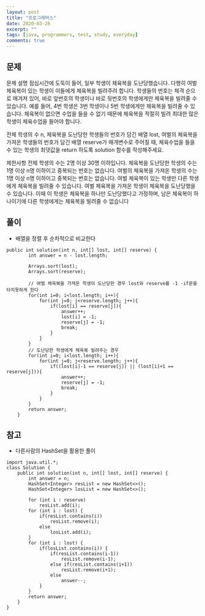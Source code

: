 ```yaml
---
layout: post
title: "프로그래머스"
date: 2020-03-26
excerpt: ""
tags: [java, programmers, test, study, everyday]
comments: true
---
```



## 문제

문제 설명
점심시간에 도둑이 들어, 일부 학생이 체육복을 도난당했습니다. 다행히 여벌 체육복이 있는 학생이 이들에게 체육복을 빌려주려 합니다. 학생들의 번호는 체격 순으로 매겨져 있어, 
바로 앞번호의 학생이나 바로 뒷번호의 학생에게만 체육복을 빌려줄 수 있습니다. 
예를 들어, 4번 학생은 3번 학생이나 5번 학생에게만 체육복을 빌려줄 수 있습니다. 
체육복이 없으면 수업을 들을 수 없기 때문에 체육복을 적절히 빌려 최대한 많은 학생이 체육수업을 들어야 합니다.

전체 학생의 수 n, 체육복을 도난당한 학생들의 번호가 담긴 배열 lost, 여벌의 체육복을 가져온 학생들의 번호가 담긴 배열 reserve가 매개변수로 주어질 때, 
체육수업을 들을 수 있는 학생의 최댓값을 return 하도록 solution 함수를 작성해주세요.

제한사항
전체 학생의 수는 2명 이상 30명 이하입니다.
체육복을 도난당한 학생의 수는 1명 이상 n명 이하이고 중복되는 번호는 없습니다.
여벌의 체육복을 가져온 학생의 수는 1명 이상 n명 이하이고 중복되는 번호는 없습니다.
여벌 체육복이 있는 학생만 다른 학생에게 체육복을 빌려줄 수 있습니다.
여벌 체육복을 가져온 학생이 체육복을 도난당했을 수 있습니다. 이때 이 학생은 체육복을 하나만 도난당했다고 가정하며,
남은 체육복이 하나이기에 다른 학생에게는 체육복을 빌려줄 수 없습니다

## 풀이
* 배열을 정렬 후 순차적으로 비교한다


```
public int solution(int n, int[] lost, int[] reserve) {
        int answer = n - lost.length;
        
        Arrays.sort(lost);
        Arrays.sort(reserve);
        
        // 여벌 체육복을 가져온 학생이 도난당한 경우 lost와 reserve를 -1 -if문을 타지못하게 한다
        for(int i=0; i<lost.length; i++){
            for(int j=0; j<reserve.length; j++){
                if(lost[i] == reserve[j]){
                    answer++;
                    lost[i] = -1;
                    reserve[j] = -1; 
                    break; 
                }
            }
        }
        // 도난당한 학생에게 체육복 빌려주는 경우
        for(int i=0; i<lost.length; i++){
            for(int j=0; j<reserve.length; j++){
                if((lost[i]-1 == reserve[j]) || (lost[i]+1 == reserve[j])){
                    answer++;
                    reserve[j] = -1; 
                    break; 
                }
            }
        }
        return answer;
    }
```

## 참고
* 다른사람의 HashSet을 활용한 풀이


```
import java.util.*;
class Solution {
    public int solution(int n, int[] lost, int[] reserve) {
        int answer = n;
        HashSet<Integer> resList = new HashSet<>();
        HashSet<Integer> losList = new HashSet<>();

        for (int i : reserve)
            resList.add(i);
        for (int i : lost) {
            if(resList.contains(i))
                resList.remove(i);
            else
                losList.add(i);
        }
        for (int i : lost) {
            if(losList.contains(i)) {
                if(resList.contains(i-1))
                    resList.remove(i-1);
                else if(resList.contains(i+1))
                    resList.remove(i+1);
                else
                    answer--;
            }
        } 
        return answer;
    }
}

```
